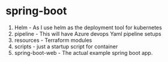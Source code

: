 # spring-boot

1. Helm - As I use helm as the deployment tool for kubernetes
2. pipeline - This will have Azure devops Yaml pipeline setups
3. resources - Terraform modules
4. scripts - just a startup script for container
5. spring-boot-web - The actual example spring boot app.
